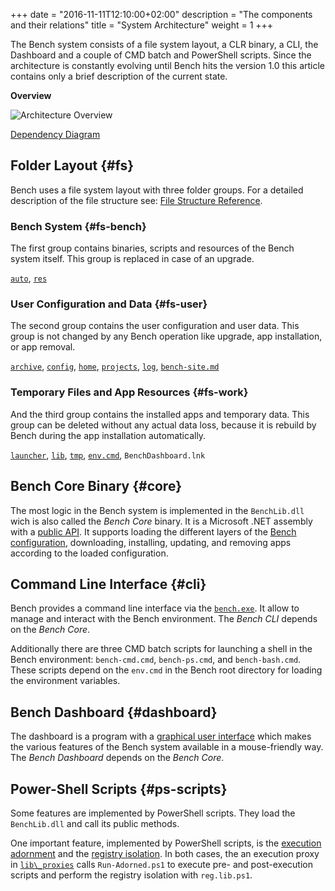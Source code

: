 +++
date = "2016-11-11T12:10:00+02:00"
description = "The components and their relations"
title = "System Architecture"
weight = 1
+++

The Bench system consists of a file system layout, a CLR binary, a CLI,
the Dashboard and a couple of CMD batch and PowerShell scripts.
Since the architecture is constantly evolving until Bench hits the version 1.0
this article contains only a brief description of the current state.
<!--more-->

**Overview**

<!-- #data-list /*/* -->

![Architecture Overview](/img/architecture.svg)

[Dependency Diagram](/img/dependencies.svg)

## Folder Layout {#fs}
Bench uses a file system layout with three folder groups.
For a detailed description of the file structure see:
[File Structure Reference](/ref/file-structure).

### Bench System {#fs-bench}
The first group contains binaries, scripts and resources
of the Bench system itself.
This group is replaced in case of an upgrade.

[`auto`](/ref/file-structure/#auto-dir),
[`res`](/ref/file-structure/#res-dir)

### User Configuration and Data {#fs-user}
The second group contains the user configuration
and user data.
This group is not changed by any Bench operation
like upgrade, app installation, or app removal.

[`archive`](/ref/file-structure/#archive-dir),
[`config`](/ref/file-structure/#config-dir),
[`home`](/ref/file-structure/#home-dir),
[`projects`](/ref/file-structure/#projects-dir),
[`log`](/ref/file-structure/#log-dir),
[`bench-site.md`](/ref/file-structure/#bench-site)

### Temporary Files and App Resources {#fs-work}
And the third group contains the installed apps
and temporary data.
This group can be deleted without any actual data loss,
because it is rebuild by Bench during the app installation
automatically.

[`launcher`](/ref/file-structure/#launcher-dir),
[`lib`](/ref/file-structure/#lib-dir),
[`tmp`](/ref/file-structure/#tmp-dir),
[`env.cmd`](/ref/file-structure/#env),
`BenchDashboard.lnk`

## Bench Core Binary {#core}
The most logic in the Bench system is implemented in the `BenchLib.dll`
wich is also called the _Bench Core_ binary.
It is a Microsoft .NET assembly with a [public API](/ref/clr-api).
It supports loading the different layers of the
[Bench configuration](/ref/config), downloading, installing, updating,
and removing apps according to the loaded configuration.

## Command Line Interface {#cli}
Bench provides a command line interface via the [`bench.exe`](/ref/bench-cli).
It allow to manage and interact with the Bench environment.
The _Bench CLI_ depends on the _Bench Core_.

Additionally there are three CMD batch scripts for launching
a shell in the Bench environment:
`bench-cmd.cmd`, `bench-ps.cmd`, and `bench-bash.cmd`.
These scripts depend on the `env.cmd` in the Bench root directory
for loading the environment variables.

## Bench Dashboard {#dashboard}
The dashboard is a program with a [graphical user interface](/ref/dashboard)
which makes the various features of the Bench system available
in a mouse-friendly way.
The _Bench Dashboard_ depends on the _Bench Core_.

## Power-Shell Scripts {#ps-scripts}
Some features are implemented by PowerShell scripts.
They load the `BenchLib.dll` and call its public methods.

One important feature, implemented by PowerShell scripts, is the
[execution adornment](/guide/isolation/#execution-adornment)
and the
[registry isolation](/guide/isolation/#registry-isolation).
In both cases, the an execution proxy in
[`lib\_proxies`](/ref/file-structure/#lib-proxies-dir)
calls `Run-Adorned.ps1` to execute pre- and post-execution scripts
and perform the registry isolation with `reg.lib.ps1`.
